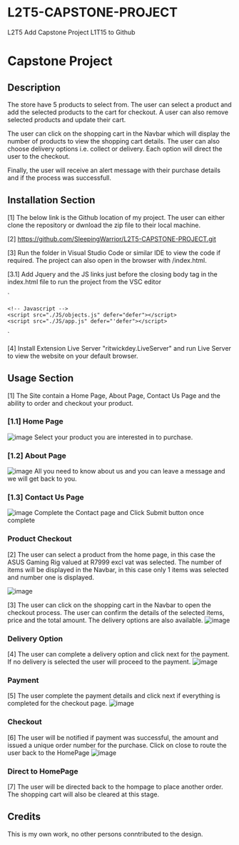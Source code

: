 # L2T5-CAPSTONE-PROJECT
L2T5 Add Capstone Project L1T15 to Github

# Capstone Project

## Description

The store have 5 products to select from. The user can select a product and add the selected products to the cart for checkout. A user can also remove selected products and update their cart.

The user can click on the shopping cart in the Navbar which will display the number of products to view the shopping cart details. The user can also choose delivery options i.e. collect or delivery. Each option will direct the user to the checkout.

Finally, the user will receive an alert message with their purchase details and if the process was successfull.

## Installation Section

[1] The below link is the Github location of my project. The user can either clone the repository or dwnload the zip file to their local machine.

[2] https://github.com/SleepingWarrior/L2T5-CAPSTONE-PROJECT.git

[3] Run the folder in Visual Studio Code or similar IDE to view the code if required. The project can also open in the browser with /index.html. 

[3.1] Add Jquery and the JS links just before the closing body tag in the index.html file to run the project from the VSC editor 

`  
    <!-- jQuery -->
    <script src="https://code.jquery.com/jquery-3.6.0.js"
        integrity="sha256-H+K7U5CnXl1h5ywQfKtSj8PCmoN9aaq30gDh27Xc0jk=" crossorigin="anonymous" defer></script>

    <!-- Javascript -->
    <script src="./JS/objects.js" defer="defer"></script>
    <script src="./JS/app.js" defer="'defer"></script>
   
`

[4] Install Extension Live Server "ritwickdey.LiveServer" and run Live Server to view the website on your default browser.

## Usage Section

[1] The Site contain a Home Page, About Page, Contact Us Page and the ability to order and checkout your product.

### [1.1] Home Page

![image](./images/Readme/selectItem.PNG "HomePage")
Select your product you are interested in to purchase.

### [1.2] About Page

![image](./images/Readme/about.png "HomePage")
All you need to know about us and you can leave a message and we will get back to you.

### [1.3] Contact Us Page

![image](./images/Readme/contact.png "HomePage")
Complete the Contact page and Click Submit button once complete

### Product Checkout

[2] The user can select a product from the home page, in this case the ASUS Gaming Rig valued at R7999 excl vat was selected. The number of items will be displayed in the Navbar, in this case only 1 items was selected and number one is displayed.

![image](./images/Readme/selectItem.PNG "Product Checkout")

[3] The user can click on the shopping cart in the Navbar to open the checkout process. The user can confirm the details of the selected items, price and the total amount. The delivery options are also available.
![image](./images/Readme/shoppingCart.PNG "Shopping Cart")

### Delivery Option

[4] The user can complete a delivery option and click next for the payment. If no delivery is selected the user will proceed to the payment.
![image](./images/Readme/delivery.PNG "Delivery")

### Payment

[5] The user complete the payment details and click next if everything is completed for the checkout page.
![image](./images/Readme/payment.PNG "Payment")

### Checkout

[6] The user will be notified if payment was successful, the amount and issued a unique order number for the purchase. Click on close to route the user back to the HomePage
![image](./images/Readme/orderSuccess.PNG "Checkout")

### Direct to HomePage

[7] The user will be directed back to the hompage to place another order. The shopping cart will also be cleared at this stage.

## Credits

This is my own work, no other persons conntributed to the design.
